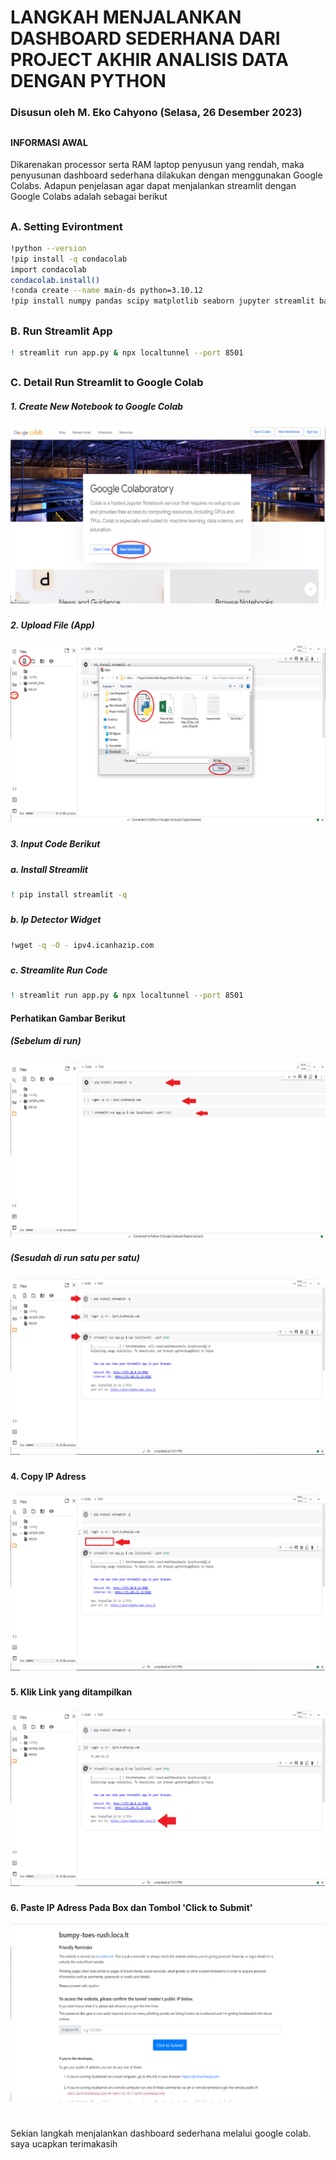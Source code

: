 
# LANGKAH MENJALANKAN DASHBOARD SEDERHANA DARI PROJECT AKHIR ANALISIS DATA DENGAN PYTHON
### Disusun oleh M. Eko Cahyono (Selasa, 26 Desember 2023)

##

#### INFORMASI AWAL
Dikarenakan processor serta RAM laptop penyusun yang rendah, maka penyusunan dashboard sederhana dilakukan dengan menggunakan Google Colabs. Adapun penjelasan agar dapat menjalankan streamlit dengan Google Colabs adalah sebagai berikut

##

### A. Setting Evirontment
```sh
!python --version
!pip install -q condacolab
import condacolab
condacolab.install()
!conda create --name main-ds python=3.10.12
!pip install numpy pandas scipy matplotlib seaborn jupyter streamlit babel
```

##
### B. Run Streamlit App
```sh
! streamlit run app.py & npx localtunnel --port 8501
```

##
### C. Detail Run Streamlit to Google Colab

##### 1. Create New Notebook to Google Colab
#####
![alt text](https://raw.githubusercontent.com/eko558/Cara-Akses-Dashboard/main/Buat%20Notepad%20Baru.png)
#####
#####
##### 2. Upload File (App)
#####
![alt text](https://raw.githubusercontent.com/eko558/Cara-Akses-Dashboard/main/upload%20file%20py.png)
#####
##### 3. Input Code Berikut
####
##### a. Install Streamlit
####

```sh
! pip install streamlit -q
```

#####
##### b. Ip Detector Widget
####
```sh
!wget -q -O - ipv4.icanhazip.com
```
#####
##### c. Streamlite Run Code
####
```sh
! streamlit run app.py & npx localtunnel --port 8501
```

#### Perhatikan Gambar Berikut
####
##### (Sebelum di run)
![alt text](https://raw.githubusercontent.com/eko558/Cara-Akses-Dashboard/main/input%20code%20berikut.png)
####
##### (Sesudah di run satu per satu)
![alt text](https://raw.githubusercontent.com/eko558/Cara-Akses-Dashboard/main/Run%20satu-satu%202.png)

### 
#### 4. Copy IP Adress
![alt text](https://raw.githubusercontent.com/eko558/Cara-Akses-Dashboard/main/copy%20IP.png)
### 
#### 5. Klik Link yang ditampilkan
![alt text](https://raw.githubusercontent.com/eko558/Cara-Akses-Dashboard/main/Click%20Link.png)
### 
#### 6. Paste IP Adress Pada Box dan Tombol 'Click to Submit' 
![alt text](https://raw.githubusercontent.com/eko558/Cara-Akses-Dashboard/main/paste%20ip%20disini.png)

# 
Sekian langkah menjalankan dashboard sederhana melalui google colab. saya ucapkan terimakasih
